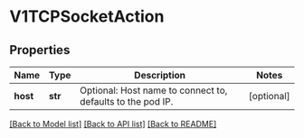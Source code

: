 # V1TCPSocketAction

## Properties
Name | Type | Description | Notes
------------ | ------------- | ------------- | -------------
**host** | **str** | Optional: Host name to connect to, defaults to the pod IP. | [optional] 

[[Back to Model list]](../README.md#documentation-for-models) [[Back to API list]](../README.md#documentation-for-api-endpoints) [[Back to README]](../README.md)


